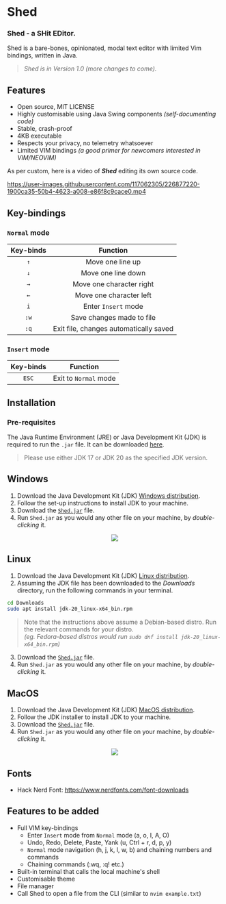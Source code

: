 # Shed

### Shed - a SHit EDitor.

Shed is a bare-bones, opinionated, modal text editor with limited Vim bindings, written in Java.

> *Shed is in Version 1.0 (more changes to come).*

## Features

* Open source, MIT LICENSE
* Highly customisable using Java Swing components *(self-documenting code)*
* Stable, crash-proof
* 4KB executable
* Respects your privacy, no telemetry whatsoever
* Limited VIM bindings *(a good primer for newcomers interested in VIM/NEOVIM)*

As per custom, here is a video of ***Shed*** editing its own source code.

https://user-images.githubusercontent.com/117062305/226877220-1900ca35-50b4-4623-a008-e86f8c9cace0.mp4

## Key-bindings

### `Normal` mode

| Key-binds | Function |
| :---: | :---: |
| `↑` | Move one line up |
| `↓` | Move one line down |
| `→` | Move one character right |
| `←` | Move one character left |
| `i` | Enter `Insert` mode |
| `:w` | Save changes made to file |
| `:q` | Exit file, changes automatically saved |

### `Insert` mode

| Key-binds | Function |
| :---: | :---: |
| `ESC` | Exit to `Normal` mode |


## Installation

### Pre-requisites

The Java Runtime Environment (JRE) or Java Development Kit (JDK) is required to run the `.jar` file. It can be downloaded [here](https://www.oracle.com/java/technologies/downloads/).

> Please use either JDK 17 or JDK 20 as the specified JDK version.

## Windows

1. Download the Java Development Kit (JDK) [Windows distribution](https://www.oracle.com/java/technologies/downloads/#jdk20-windows).
2. Follow the set-up instructions to install JDK to your machine.
3. Download the [`Shed.jar`](build/Shed.jar) file.
4. Run `Shed.jar` as you would any other file on your machine, by *double-clicking* it.

<p align="center">
  <img src="https://phoenixnap.com/kb/wp-content/uploads/2021/12/java-installation-wizard-complete.png" />
</p>

## Linux

1. Download the Java Development Kit (JDK) [Linux distribution](https://www.oracle.com/java/technologies/downloads/#jdk20-linux).
2. Assuming the JDK file has been downloaded to the *Downloads* directory, run the following commands in your terminal.

```bash
cd Downloads
sudo apt install jdk-20_linux-x64_bin.rpm 
```

> Note that the instructions above assume a Debian-based distro. Run the relevant commands for your distro.  
> *(eg. Fedora-based distros would run `sudo dnf install jdk-20_linux-x64_bin.rpm`)*

3. Download the [`Shed.jar`](build/Shed.jar) file.
4. Run `Shed.jar` as you would any other file on your machine, by *double-clicking* it. 

## MacOS

1. Download the Java Development Kit (JDK) [MacOS distribution](https://www.oracle.com/java/technologies/downloads/#jdk20-mac).
2. Follow the JDK installer to install JDK to your machine.
3. Download the [`Shed.jar`](build/Shed.jar) file.
4. Run `Shed.jar` as you would any other file on your machine, by *double-clicking* it.

<p align="center">
  <img src="https://www.codejava.net/images/articles/javase/install-jdk-17/oracle_jdk_17_installer_macos.png" />
</p>

## Fonts

* Hack Nerd Font: https://www.nerdfonts.com/font-downloads

## Features to be added

* Full VIM key-bindings
  * Enter `Insert` mode from `Normal` mode (a, o, I, A, O)
  * Undo, Redo, Delete, Paste, Yank (u, Ctrl + r, d, p, y)
  * `Normal` mode navigation (h, j, k, l, w, b) and chaining numbers and commands
  * Chaining commands (:wq, :q! etc.)
* Built-in terminal that calls the local machine's shell
* Customisable theme
* File manager
* Call Shed to open a file from the CLI (similar to `nvim example.txt`) 
